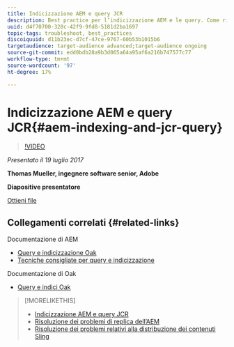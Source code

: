 ```yaml
---
title: Indicizzazione AEM e query JCR
description: Best practice per l’indicizzazione AEM e le query. Come risolvere i problemi relativi alle query in AEM e come configurare e gestire gli indici.
uuid: d4f70700-328c-42f9-9fd8-5181d2ba1697
topic-tags: troubleshoot, best_practices
discoiquuid: d11b23ec-d7cf-47ce-9767-60b53b1015b6
targetaudience: target-audience advanced;target-audience ongoing
source-git-commit: edd0bdb28a9b3d065a64a95af6a216b747577c77
workflow-type: tm+mt
source-wordcount: '97'
ht-degree: 17%

---
```


# Indicizzazione AEM e query JCR{#aem-indexing-and-jcr-query}

>[!VIDEO](https://video.tv.adobe.com/v/19133/?quality=9)

*Presentato il 19 luglio 2017*

**Thomas Mueller, ingegnere software senior, Adobe**

**Diapositive presentatore**

[Ottieni file](assets/aem-gems-aem-indexing-and-jcr-query.pdf)

## Collegamenti correlati {#related-links}

Documentazione di AEM

* [Query e indicizzazione Oak](https://docs.adobe.com/docs/en/aem/6-3/deploy/platform/queries-and-indexing.html)
* [Tecniche consigliate per query e indicizzazione](https://docs.adobe.com/docs/en/aem/6-3/deploy/best-practices/best-practices-for-queries-and-indexing.html)

Documentazione di Oak

* [Query e indici Oak](https://experienceleague.adobe.com/docs/experience-manager-65/deploying/deploying/queries-and-indexing.html?lang=it)

<!--
[Get back to the Overview](https://helpx.adobe.com/experience-manager/kt/eseminars/gems/aem-index.html)
-->

>[!MORELIKETHIS]
>
>* [Indicizzazione AEM e query JCR](aem-indexing-jcr-query.md)
>* [Risoluzione dei problemi di replica dell’AEM](aem-troubleshooting-aem-replication.md)
>* [Risoluzione dei problemi relativi alla distribuzione dei contenuti Sling](aem-troubleshooting-sling.md)

<!-- 
>* linking to helpx, removed for now [Adobe Experience Manager: AEM 6.x Maintenance Tasks](https://helpx.adobe.com/experience-manager/kt/eseminars/ccoo-aem-Aug-register.html)
-->
